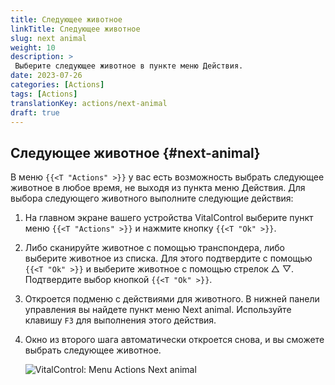 ```yaml
---
title: Следующее животное
linkTitle: Следующее животное
slug: next animal
weight: 10
description: >
 Выберите следующее животное в пункте меню Действия.
date: 2023-07-26
categories: [Actions]
tags: [Actions]
translationKey: actions/next-animal
draft: true
---
```

## Следующее животное {#next-animal}

В меню `{{<T "Actions" >}}` у вас есть возможность выбрать следующее животное в любое время, не выходя из пункта меню Действия. Для выбора следующего животного выполните следующие действия:

1. На главном экране вашего устройства VitalControl выберите пункт меню `{{<T "Actions" >}}` и нажмите кнопку `{{<T "Ok" >}}`.

2. Либо сканируйте животное с помощью транспондера, либо выберите животное из списка. Для этого подтвердите с помощью `{{<T "Ok" >}}` и выберите животное с помощью стрелок △ ▽. Подтвердите выбор кнопкой `{{<T "Ok" >}}`.

3. Откроется подменю с действиями для животного. В нижней панели управления вы найдете пункт меню Next animal. Используйте клавишу `F3` для выполнения этого действия.

4. Окно из второго шага автоматически откроется снова, и вы сможете выбрать следующее животное.

    ![VitalControl: Menu Actions Next animal](../images/nextanimal.png "Выберите следующее животное")
    
